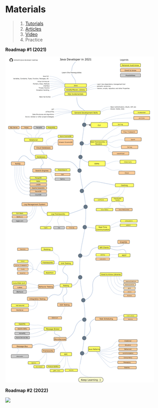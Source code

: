 # Materials

> 1. [Tutorials](Tutorials.md)
> 2. [Articles](Articles.md)
> 3. [Video](Video.md)
> 4. Practice

**Roadmap #1 (2021)**

<a href=""><img src="img/java-developer-roadmap.png" /></a>

**Roadmap #2 (2022)**

<a href=""><img src="img/java-developer-roadmap-2.png" /></a>
